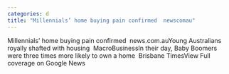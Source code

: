 ```yaml
---
categories: d
title: "Millennials’ home buying pain confirmed  newscomau"
---
```

Millennials’ home buying pain confirmed&nbsp;&nbsp;news.com.auYoung Australians royally shafted with housing&nbsp;&nbsp;MacroBusinessIn their day, Baby Boomers were three times more likely to own a home&nbsp;&nbsp;Brisbane TimesView Full coverage on Google News
